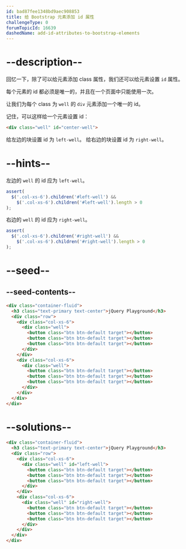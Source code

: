 ```yaml
---
id: bad87fee1348bd9aec908853
title: 给 Bootstrap 元素添加 id 属性
challengeType: 0
forumTopicId: 16639
dashedName: add-id-attributes-to-bootstrap-elements
---
```


# --description--

回忆一下，除了可以给元素添加 class 属性，我们还可以给元素设置 `id` 属性。

每个元素的 id 都必须是唯一的，并且在一个页面中只能使用一次。

让我们为每个 class 为 `well` 的 `div` 元素添加一个唯一的 id。

记住，可以这样给一个元素设置 id：

```html
<div class="well" id="center-well">
```

给左边的块设置 id 为 `left-well`。 给右边的块设置 id 为 `right-well`。

# --hints--

左边的 `well` 的 id 应为 `left-well`。

```js
assert(
  $('.col-xs-6').children('#left-well') &&
    $('.col-xs-6').children('#left-well').length > 0
);
```

右边的 `well` 的 id 应为 `right-well`。

```js
assert(
  $('.col-xs-6').children('#right-well') &&
    $('.col-xs-6').children('#right-well').length > 0
);
```

# --seed--

## --seed-contents--

```html
<div class="container-fluid">
  <h3 class="text-primary text-center">jQuery Playground</h3>
  <div class="row">
    <div class="col-xs-6">
      <div class="well">
        <button class="btn btn-default target"></button>
        <button class="btn btn-default target"></button>
        <button class="btn btn-default target"></button>
      </div>
    </div>
    <div class="col-xs-6">
      <div class="well">
        <button class="btn btn-default target"></button>
        <button class="btn btn-default target"></button>
        <button class="btn btn-default target"></button>
      </div>
    </div>
  </div>
</div>
```

# --solutions--

```html
<div class="container-fluid">
  <h3 class="text-primary text-center">jQuery Playground</h3>
  <div class="row">
    <div class="col-xs-6">
      <div class="well" id="left-well">
        <button class="btn btn-default target"></button>
        <button class="btn btn-default target"></button>
        <button class="btn btn-default target"></button>
      </div>
    </div>
    <div class="col-xs-6">
      <div class="well" id="right-well">
        <button class="btn btn-default target"></button>
        <button class="btn btn-default target"></button>
        <button class="btn btn-default target"></button>
      </div>
    </div>
  </div>
</div>
```
